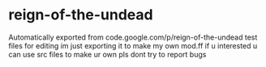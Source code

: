 # reign-of-the-undead
Automatically exported from code.google.com/p/reign-of-the-undead
test files for editing im just exporting it to make my own mod.ff if u interested u can use src files to make ur own pls dont try to report bugs 
